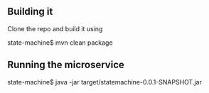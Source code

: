 ## Building it

Clone the repo and build it using

state-machine$ mvn clean package

## Running the microservice

state-machine$ java -jar target/statemachine-0.0.1-SNAPSHOT.jar 

